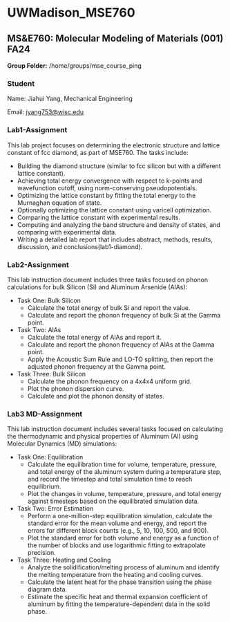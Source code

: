 # UWMadison_MSE760

## MS&E760: Molecular Modeling of Materials (001) FA24

**Group Folder:** /home/groups/mse_course_ping

### Student

Name: Jiahui Yang, Mechanical Engineering

Email: jyang753@wisc.edu

### Lab1-Assignment
This lab project focuses on determining the electronic structure and lattice constant of fcc diamond, as part of MSE760. The tasks include:
- Building the diamond structure (similar to fcc silicon but with a different lattice constant).
- Achieving total energy convergence with respect to k-points and wavefunction cutoff, using norm-conserving pseudopotentials.
- Optimizing the lattice constant by fitting the total energy to the Murnaghan equation of state.
- Optionally optimizing the lattice constant using varicell optimization.
- Comparing the lattice constant with experimental results.
- Computing and analyzing the band structure and density of states, and comparing with experimental data.
- Writing a detailed lab report that includes abstract, methods, results, discussion, and conclusions​(lab1-diamond).

### Lab2-Assignment
This lab instruction document includes three tasks focused on phonon calculations for bulk Silicon (Si) and Aluminum Arsenide (AlAs):
- Task One: Bulk Silicon
  - Calculate the total energy of bulk Si and report the value.
  - Calculate and report the phonon frequency of bulk Si at the Gamma point.
- Task Two: AlAs
  - Calculate the total energy of AlAs and report it.
  - Calculate and report the phonon frequency of AlAs at the Gamma point.
  - Apply the Acoustic Sum Rule and LO-TO splitting, then report the adjusted phonon frequency at the Gamma point.
- Task Three: Bulk Silicon
  - Calculate the phonon frequency on a 4x4x4 uniform grid.
  - Plot the phonon dispersion curve.
  - Calculate and plot the phonon density of states.
 
### Lab3 MD-Assignment
This lab instruction document includes several tasks focused on calculating the thermodynamic and physical properties of Aluminum (Al) using Molecular Dynamics (MD) simulations:
- Task One: Equilibration
  - Calculate the equilibration time for volume, temperature, pressure, and total energy of the aluminum system during a temperature step, and record the timestep and total simulation time to reach equilibrium.
  - Plot the changes in volume, temperature, pressure, and total energy against timesteps based on the equilibrated simulation data.
- Task Two: Error Estimation
  - Perform a one-million-step equilibration simulation, calculate the standard error for the mean volume and energy, and report the errors for different block counts (e.g., 5, 10, 100, 500, and 900).
  - Plot the standard error for both volume and energy as a function of the number of blocks and use logarithmic fitting to extrapolate precision.
- Task Three: Heating and Cooling
  - Analyze the solidification/melting process of aluminum and identify the melting temperature from the heating and cooling curves.
  - Calculate the latent heat for the phase transition using the phase diagram data.
  - Estimate the specific heat and thermal expansion coefficient of aluminum by fitting the temperature-dependent data in the solid phase.






